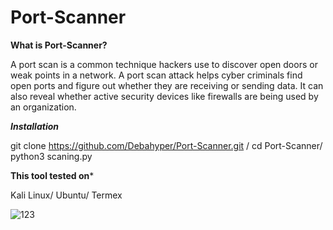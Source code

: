 # Port-Scanner

**What is Port-Scanner?**

A port scan is a common technique hackers use to discover open doors or weak points in a network. A port scan attack helps cyber criminals find open ports and figure out whether they are receiving or sending data. It can also reveal whether active security devices like firewalls are being used by an organization.

***Installation***

git clone https://github.com/Debahyper/Port-Scanner.git /
cd Port-Scanner/
python3 scaning.py


****This tool tested on*****

Kali Linux/
Ubuntu/
Termex

![123](https://user-images.githubusercontent.com/123361401/230734135-95130f4a-5d7e-4a95-912f-0ee2bc792e2e.png)
